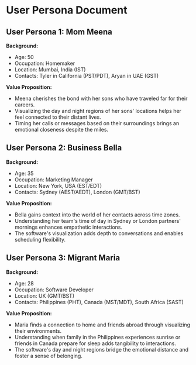 
# User Persona Document

## User Persona 1: Mom Meena

**Background:**
- Age: 50
- Occupation: Homemaker
- Location: Mumbai, India (IST)
- Contacts: Tyler in California (PST/PDT), Aryan in UAE (GST)

**Value Proposition:**
- Meena cherishes the bond with her sons who have traveled far for their careers.
- Visualizing the day and night regions of her sons' locations helps her feel connected to their distant lives.
- Timing her calls or messages based on their surroundings brings an emotional closeness despite the miles.

## User Persona 2: Business Bella

**Background:**
- Age: 35
- Occupation: Marketing Manager
- Location: New York, USA (EST/EDT)
- Contacts: Sydney (AEST/AEDT), London (GMT/BST)

**Value Proposition:**
- Bella gains context into the world of her contacts across time zones.
- Understanding her team's time of day in Sydney or London partners' mornings enhances empathetic interactions.
- The software's visualization adds depth to conversations and enables scheduling flexibility.

## User Persona 3: Migrant Maria

**Background:**
- Age: 28
- Occupation: Software Developer
- Location: UK (GMT/BST)
- Contacts: Philippines (PHT), Canada (MST/MDT), South Africa (SAST)

**Value Proposition:**
- Maria finds a connection to home and friends abroad through visualizing their environments.
- Understanding when family in the Philippines experiences sunrise or friends in Canada prepare for sleep adds tangibility to interactions.
- The software's day and night regions bridge the emotional distance and foster a sense of belonging.





